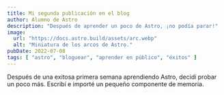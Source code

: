 ```yaml
---
title: Mi segunda publicación en el blog
author: Alumno de Astro
description: "Después de aprender un poco de Astro, ¡no podía parar!"
image:
  url: "https://docs.astro.build/assets/arc.webp"
  alt: "Miniatura de los arcos de Astro."
pubDate: 2022-07-08
tags: [ "astro", "bloguear", "aprender en público", "éxitos" ]
---
```


Después de una exitosa primera semana aprendiendo Astro, decidí probar un poco más. Escribí e importé un pequeño
componente de memoria.